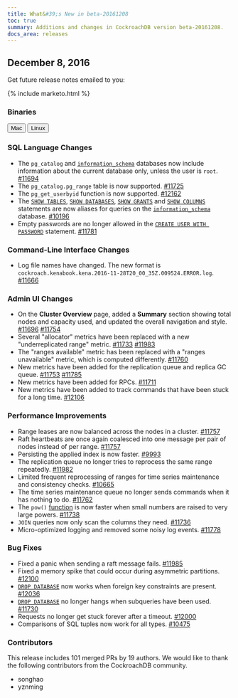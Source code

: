 ```yaml
---
title: What&#39;s New in beta-20161208
toc: true
summary: Additions and changes in CockroachDB version beta-20161208.
docs_area: releases 
---
```


## December 8, 2016

Get future release notes emailed to you:

{% include marketo.html %}

### Binaries

<div id="os-tabs" class="clearfix">
    <a href="https://binaries.cockroachdb.com/cockroach-beta-20161208.darwin-10.9-amd64.tgz"><button id="mac" data-eventcategory="mac-binary-release-notes">Mac</button></a>
    <a href="https://binaries.cockroachdb.com/cockroach-beta-20161208.linux-amd64.tgz"><button id="linux" data-eventcategory="linux-binary-release-notes">Linux</button></a>
</div>

### SQL Language Changes

- The `pg_catalog` and [`information_schema`](../v1.0/information-schema.html) databases now include information about the current database only, unless the user is `root`. [#11694](https://github.com/cockroachdb/cockroach/pull/11694)
- The `pg_catalog.pg_range` table is now supported. [#11725](https://github.com/cockroachdb/cockroach/pull/11725)
- The `pg_get_userbyid` function is now supported. [#12162](https://github.com/cockroachdb/cockroach/pull/12162)
- The [`SHOW TABLES`](../v1.0/show-tables.html), [`SHOW DATABASES`](../v1.0/show-databases.html), [`SHOW GRANTS`](../v1.0/show-grants.html) and [`SHOW COLUMNS`](../v1.0/show-columns.html) statements are now aliases for queries on the [`information_schema`](../v1.0/information-schema.html) database. [#10196](https://github.com/cockroachdb/cockroach/pull/10196)
- Empty passwords are no longer allowed in the [`CREATE USER WITH PASSWORD`](../v1.0/create-user.html) statement. [#11781](https://github.com/cockroachdb/cockroach/pull/11781)

### Command-Line Interface Changes

- Log file names have changed. The new format is `cockroach.kenabook.kena.2016-11-28T20_00_35Z.009524.ERROR.log`. [#11666](https://github.com/cockroachdb/cockroach/pull/11666)

### Admin UI Changes

- On the **Cluster Overview** page, added a **Summary** section showing total nodes and capacity used, and updated the overall navigation and style. [#11696](https://github.com/cockroachdb/cockroach/pull/11696) [#11754](https://github.com/cockroachdb/cockroach/pull/11754)
- Several "allocator" metrics have been replaced with a new "underreplicated range" metric. [#11733](https://github.com/cockroachdb/cockroach/pull/11733) [#11983](https://github.com/cockroachdb/cockroach/pull/11983)
- The "ranges available" metric has been replaced with a "ranges unavailable" metric, which is computed differently. [#11760](https://github.com/cockroachdb/cockroach/pull/11760)
- New metrics have been added for the replication queue and replica GC queue. [#11753](https://github.com/cockroachdb/cockroach/pull/11753) [#11785](https://github.com/cockroachdb/cockroach/pull/11785)
- New metrics have been added for RPCs. [#11711](https://github.com/cockroachdb/cockroach/pull/11711)
- New metrics have been added to track commands that have been stuck for a long time. [#12106](https://github.com/cockroachdb/cockroach/pull/12106)

### Performance Improvements

- Range leases are now balanced across the nodes in a cluster. [#11757](https://github.com/cockroachdb/cockroach/pull/11757)
- Raft heartbeats are once again coalesced into one message per pair of nodes instead of per range. [#11757](https://github.com/cockroachdb/cockroach/pull/11757)
- Persisting the applied index is now faster. [#9993](https://github.com/cockroachdb/cockroach/pull/9993)
- The replication queue no longer tries to reprocess the same range repeatedly. [#11982](https://github.com/cockroachdb/cockroach/pull/11982)
- Limited frequent reprocessing of ranges for time series maintenance and consistency checks. [#10665](https://github.com/cockroachdb/cockroach/pull/10665)
- The time series maintenance queue no longer sends commands when it has nothing to do. [#11762](https://github.com/cockroachdb/cockroach/pull/11762)
- The `pow()` [function](../v1.0/functions-and-operators.html) is now faster when small numbers are raised to very large powers. [#11738](https://github.com/cockroachdb/cockroach/pull/11738)
- `JOIN` queries now only scan the columns they need. [#11736](https://github.com/cockroachdb/cockroach/pull/11736)
- Micro-optimized logging and removed some noisy log events. [#11778](https://github.com/cockroachdb/cockroach/pull/11778)

### Bug Fixes

- Fixed a panic when sending a raft message fails. [#11985](https://github.com/cockroachdb/cockroach/pull/11985)
- Fixed a memory spike that could occur during asymmetric partitions. [#12100](https://github.com/cockroachdb/cockroach/pull/12100)
- [`DROP DATABASE`](../v1.0/drop-database.html) now works when foreign key constraints are present. [#12036](https://github.com/cockroachdb/cockroach/pull/12036)
- [`DROP DATABASE`](../v1.0/drop-database.html) no longer hangs when subqueries have been used. [#11730](https://github.com/cockroachdb/cockroach/pull/11730)
- Requests no longer get stuck forever after a timeout. [#12000](https://github.com/cockroachdb/cockroach/pull/12000)
- Comparisons of SQL tuples now work for all types. [#10475](https://github.com/cockroachdb/cockroach/pull/10475)

### Contributors

This release includes 101 merged PRs by 19 authors. We would like to thank the following contributors from the CockroachDB community.

- songhao
- yznming
